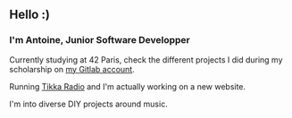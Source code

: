 ## Hello :)

### I'm Antoine, Junior Software Developper

Currently studying at 42 Paris, check the different projects I did during my scholarship on <a href="https://gitlab.com/guildfordia" target="_blank" rel="noreferrer">my Gitlab account</a>.
   
Running <a href="https://tikka.live" target="_blank" rel="noreferrer">Tikka Radio</a> and I'm actually working on a new website.
   
I'm into diverse DIY projects around music.

